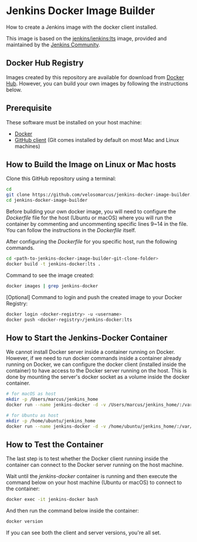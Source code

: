 # Jenkins Docker Image Builder
How to create a Jenkins image with the docker client installed.

This image is based on the [jenkins/jenkins:lts](https://hub.docker.com/r/jenkins/jenkins) image,
provided and maintained by the [Jenkins Community](https://jenkins.io/).

## Docker Hub Registry

Images created by this repository are available for download from 
[Docker Hub](https://hub.docker.com/repository/docker/marcusveloso/jenkins-docker). 
However, you can build your own images by following the instructions below.

## Prerequisite

These software must be installed on your host machine:
- [Docker](https://www.docker.com/get-started/)
- [GitHub client](https://github.com/git-guides/install-git) (Git comes installed by 
default on most Mac and Linux machines)

## How to Build the Image on Linux or Mac hosts

Clone this GitHub repository using a terminal:
```bash
cd
git clone https://github.com/velosomarcus/jenkins-docker-image-builder.git
cd jenkins-docker-image-builder
```

Before building your own docker image, you will need to configure the _Dockerfile_ file for the host 
(Ubuntu or macOS) where you will run the container by commenting and uncommenting specific lines 9~14 
in the file. You can follow the instructions in the _Dockerfile_ itself.

After configuring the _Dockerfile_ for you specific host, run the following commands.

```bash
cd <path-to-jenkins-docker-image-builder-git-clone-folder>
docker build -t jenkins-docker:lts .
```

Command to see the image created:

```bash
docker images | grep jenkins-docker
```

[Optional] Command to login and push the created image to your Docker Registry:

```bash
docker login <docker-registry> -u <username>
docker push <docker-registry>/jenkins-docker:lts
```

## How to Start the Jenkins-Docker Container

We cannot install Docker server inside a container running on Docker.
However, if we need to run docker commands inside a container already running
on Docker, we can configure the docker client (installed inside the container) to
have access to the Docker server running on the host. 
This is done by mounting the server's docker socket as a volume inside the docker container.

```bash
# for macOS as host
mkdir -p /Users/marcus/jenkins_home
docker run --name jenkins-docker -d -v /Users/marcus/jenkins_home/:/var/jenkins_home -v /var/run/docker.sock:/var/run/docker.sock -p 8080:8080 -p 50000:50000 jenkins-docker:lts
```

```bash
# for Ubuntu as host
mkdir -p /home/ubuntu/jenkins_home
docker run --name jenkins-docker -d -v /home/ubuntu/jenkins_home/:/var/jenkins_home -v /var/run/docker.sock:/var/run/docker.sock -p 8080:8080 -p 50000:50000 jenkins-docker:lts
```

## How to Test the Container

The last step is to test whether the Docker client running inside the container can connect to the Docker server
running on the host machine.

Wait until the _jenkins-docker_ container is running and then execute the 
command below on your host machine (Ubuntu or macOS) to connect to the container:

```bash
docker exec -it jenkins-docker bash
```

And then run the command below inside the container:

```bash
docker version
```

If you can see both the client and server versions, you're all set.

